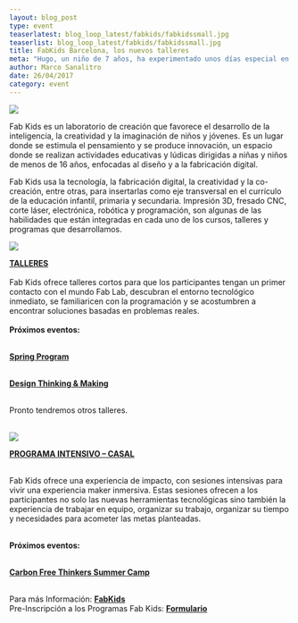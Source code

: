 ```yaml
---
layout: blog_post
type: event
teaserlatest: blog_loop_latest/fabkids/fabkidssmall.jpg
teaserlist: blog_loop_latest/fabkids/fabkidssmall.jpg
title: FabKids Barcelona, los nuevos talleres
meta: "Hugo, un niño de 7 años, ha experimentado unos días especial en el Fab Lab Barcelona: con el ayudo de Santiago Fuentemilla, Fab Academy Barcelona Instructor y Fab Education Coordinator, ha realizado el sueño de convertir un simple dibujo en un objeto real con el utilizó de la fabricación digital. "
author: Marco Sanalitro
date: 26/04/2017 
category: event
---
```


<img src= "http://www.fablabbcn.org/img/blog/blog_loop_latest/fabkids/fabkids1.jpg" align="middle"> 
<br>

Fab Kids es un laboratorio de creación que favorece el desarrollo de la inteligencia, la creatividad y la imaginación de niños y jóvenes. Es un lugar donde se estimula el pensamiento y se produce innovación, un espacio donde se realizan actividades educativas y lúdicas dirigidas a niñas y niños de menos de 16 años, enfocadas al diseño y a la fabricación digital.<br>

Fab Kids usa la tecnología, la fabricación digital, la creatividad y la co-creación, entre otras, para insertarlas como eje transversal en el currículo de la educación infantil, primaria y secundaria. Impresión 3D, fresado CNC, corte láser, electrónica, robótica y programación, son algunas de las habilidades que están integradas en cada uno de los cursos, talleres y programas que desarrollamos.<br>

<img src= "http://www.fablabbcn.org/img/blog/blog_loop_latest/fabkids/fabkids1.jpg" align="middle"> 
<br>

<strong><a href="http://kids.fablabbcn.org/talleres/">TALLERES</a></strong><br>
<br>
Fab Kids ofrece talleres cortos para que los participantes tengan un primer contacto con el mundo Fab Lab, descubran el entorno tecnológico inmediato, se familiaricen con la programación y se acostumbren a encontrar soluciones basadas en problemas reales.<br>
<br>
<strong>Próximos eventos:</strong><br><br>

<strong><a href="http://apply.fablabbcn.org/view.php?id=12407">Spring Program</a></strong><br><br>

<strong><a href="http://apply.fablabbcn.org/view.php?id=11904">Design Thinking & Making</a></strong><br><br>

Pronto tendremos otros talleres.<br><br>

<img src= "http://www.fablabbcn.org/img/blog/blog_loop_latest/fabkids/fabkids1.jpg" align="middle"> 
<br>

<strong><a href="http://kids.fablabbcn.org/programa-intensivo-casal/">PROGRAMA INTENSIVO – CASAL</a></strong><br><br>

Fab Kids ofrece una experiencia de impacto, con sesiones intensivas para vivir una experiencia maker inmersiva. Estas sesiones ofrecen a los participantes no solo las nuevas herramientas tecnológicas sino también la experiencia de trabajar en equipo,  organizar su trabajo, organizar su tiempo y necesidades para acometer las metas planteadas.<br><br>

<strong>Próximos eventos:</strong><br><br>

<strong><a href="http://lifeline-learning.com/join-us-for-summer-camp/">Carbon Free Thinkers Summer Camp</a></strong><br><br>

Para más Información: <strong><a href="http://kids.fablabbcn.org/">FabKids</a></strong><br>
Pre-Inscripción a los Programas Fab Kids: <strong><a href="http://apply.fablabbcn.org/view.php?id=12407">Formulario</a></strong><br>





